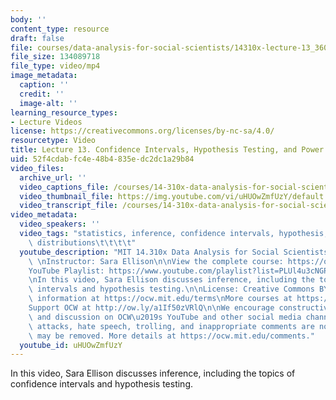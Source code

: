 ```yaml
---
body: ''
content_type: resource
draft: false
file: courses/data-analysis-for-social-scientists/14310x-lecture-13_360p_16_9.mp4
file_size: 134089718
file_type: video/mp4
image_metadata:
  caption: ''
  credit: ''
  image-alt: ''
learning_resource_types:
- Lecture Videos
license: https://creativecommons.org/licenses/by-nc-sa/4.0/
resourcetype: Video
title: Lecture 13. Confidence Intervals, Hypothesis Testing, and Power Calculations
uid: 52f4cdab-fc4e-48b4-835e-dc2dc1a29b84
video_files:
  archive_url: ''
  video_captions_file: /courses/14-310x-data-analysis-for-social-scientists-spring-2023/1flsEG3OZ479jkG9kRf1siIKNLTKIXa4x_transcript.webvtt
  video_thumbnail_file: https://img.youtube.com/vi/uHUOwZmfUzY/default.jpg
  video_transcript_file: /courses/14-310x-data-analysis-for-social-scientists-spring-2023/1flsEG3OZ479jkG9kRf1siIKNLTKIXa4x_transcript.pdf
video_metadata:
  video_speakers: ''
  video_tags: "statistics, inference, confidence intervals, hypothesis, calculations,\
    \ distributions\t\t\t\t"
  youtube_description: "MIT 14.310x Data Analysis for Social Scientists, Spring 2023\
    \ \nInstructor: Sara Ellison\n\nView the complete course: https://ocw.mit.edu/courses/14-310x-data-analysis-for-social-scientists-spring-2023\n\
    YouTube Playlist: https://www.youtube.com/playlist?list=PLUl4u3cNGP61ATaGTFcSp7bhogloD2wHP\n\
    \nIn this video, Sara Ellison discusses inference, including the topics of confidence\
    \ intervals and hypothesis testing.\n\nLicense: Creative Commons BY-NC-SA\nMore\
    \ information at https://ocw.mit.edu/terms\nMore courses at https://ocw.mit.edu\n\
    Support OCW at http://ow.ly/a1If50zVRlQ\n\nWe encourage constructive comments\
    \ and discussion on OCW\u2019s YouTube and other social media channels. Personal\
    \ attacks, hate speech, trolling, and inappropriate comments are not allowed and\
    \ may be removed. More details at https://ocw.mit.edu/comments."
  youtube_id: uHUOwZmfUzY
---
```

In this video, Sara Ellison discusses inference, including the topics of confidence intervals and hypothesis testing.